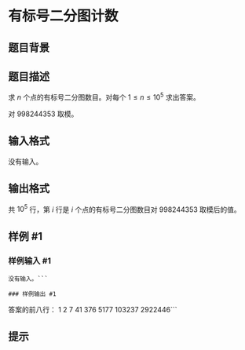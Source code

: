 # 有标号二分图计数

## 题目背景



## 题目描述

求 $n$ 个点的有标号二分图数目。对每个 $1\le n\le 10^5$ 求出答案。

对 $998244353$ 取模。

## 输入格式

没有输入。

## 输出格式

共 $10^5$ 行，第 $i$ 行是 $i$ 个点的有标号二分图数目对 $998244353$ 取模后的值。

## 样例 #1

### 样例输入 #1
```
没有输入。```

### 样例输出 #1

```
答案的前八行：
1
2
7
41
376
5177
103237
2922446```

## 提示


